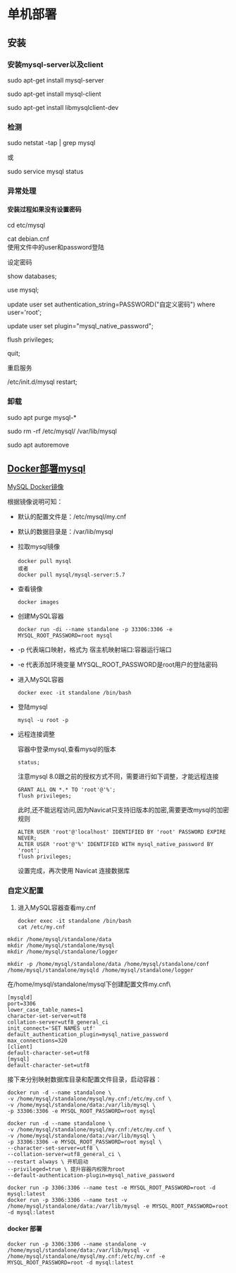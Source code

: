 # 单机部署

## 安装

### 安装mysql-server以及client

sudo apt-get install mysql-server

sudo apt-get install mysql-client

sudo apt-get install libmysqlclient-dev

### 检测

sudo netstat -tap | grep mysql

或

sudo service mysql status

### 异常处理

#### 安装过程如果没有设置密码

cd etc/mysql

cat debian.cnf\
使用文件中的user和password登陆

设定密码

show databases;

use mysql;

update user set authentication_string=PASSWORD("自定义密码") where user='root';

update user set plugin="mysql_native_password";

flush privileges;

quit;

重启服务

/etc/init.d/mysql restart;

### 卸载

sudo apt purge mysql-\*

sudo rm -rf /etc/mysql/ /var/lib/mysql

sudo apt autoremove

## [Docker部署mysql](https://dev.mysql.com/doc/refman/5.7/en/docker-mysql-getting-started.html#docker-starting-mysql-server)

[MySQL Docker镜像](https://hub.docker.com/\_/mysql)

根据镜像说明可知：

* 默认的配置文件是：/etc/mysql/my.cnf
* 默认的数据目录是：/var/lib/mysql
*   拉取mysql镜像

    ```
    docker pull mysql　
    或者
    docker pull mysql/mysql-server:5.7
    ```
*   查看镜像

    ```
    docker images
    ```
*   创建MySQL容器

    ```
    docker run -di --name standalone -p 33306:3306 -e MYSQL_ROOT_PASSWORD=root mysql
    ```
* \-p 代表端口映射，格式为  宿主机映射端口:容器运行端口
* \-e 代表添加环境变量  MYSQL_ROOT_PASSWORD是root用户的登陆密码
*   进入MySQL容器

    ```
    docker exec -it standalone /bin/bash
    ```
*   登陆mysql

    ```
    mysql -u root -p
    ```
*   远程连接调整

    容器中登录mysql,查看mysql的版本

    ```
    status;
    ```

    注意mysql 8.0跟之前的授权方式不同，需要进行如下调整，才能远程连接

    ```
    GRANT ALL ON *.* TO 'root'@'%';
    flush privileges;
    ```

    此时,还不能远程访问,因为Navicat只支持旧版本的加密,需要更改mysql的加密规则

    ```
    ALTER USER 'root'@'localhost' IDENTIFIED BY 'root' PASSWORD EXPIRE NEVER;
    ALTER USER 'root'@'%' IDENTIFIED WITH mysql_native_password BY 'root';
    flush privileges;
    ```

    设置完成，再次使用 Navicat 连接数据库

### 自定义配置

1.  进入MySQL容器查看my.cnf

    ```
    docker exec -it standalone /bin/bash
    cat /etc/my.cnf
    ```

```
mkdir /home/mysql/standalone/data
mkdir /home/mysql/standalone/mysql
mkdir /home/mysql/standalone/logger
```

```
mkdir -p /home/mysql/standalone/data /home/mysql/standalone/conf /home/mysql/standalone/mysqld /home/mysql/standalone/logger
```

在/home/mysql/standalone/mysql下创建配置文件my.cnf\\

```
[mysqld]   
port=3306
lower_case_table_names=1 
character-set-server=utf8
collation-server=utf8_general_ci
init_connect='SET NAMES utf'
default_authentication_plugin=mysql_native_password
max_connections=320
[client]
default-character-set=utf8
[mysql]
default-character-set=utf8
```

接下来分别映射数据库目录和配置文件目录，启动容器：

```
docker run -d --name standalone \
-v /home/mysql/standalone/mysql/my.cnf:/etc/my.cnf \
-v /home/mysql/standalone/data:/var/lib/mysql \
-p 33306:3306 -e MYSQL_ROOT_PASSWORD=root mysql
```

```
docker run -d --name standalone \
-v /home/mysql/standalone/mysql/my.cnf:/etc/my.cnf \
-v /home/mysql/standalone/data:/var/lib/mysql \
-p 33306:3306 -e MYSQL_ROOT_PASSWORD=root mysql \
--character-set-server=utf8 \
--collation-server=utf8_general_ci \
--restart always \ 开机启动
--privileged=true \ 提升容器内权限为root
--default-authentication-plugin=mysql_native_password
```

```
docker run -p 3306:3306 --name test -e MYSQL_ROOT_PASSWORD=root -d mysql:latest
docker run -p 3306:3306 --name test -v /home/mysql/standalone/data:/var/lib/mysql -e MYSQL_ROOT_PASSWORD=root -d mysql:latest
```

#### docker 部署

```
docker run -p 3306:3306 --name standalone -v /home/mysql/standalone/data:/var/lib/mysql -v /home/mysql/standalone/mysql/my.cnf:/etc/my.cnf -e MYSQL_ROOT_PASSWORD=root -d mysql:latest
```
